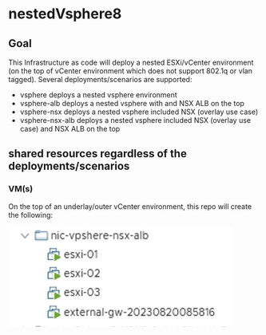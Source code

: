 # nestedVsphere8

## Goal

This Infrastructure as code will deploy a nested ESXi/vCenter environment (on the top of vCenter environment which does not support 802.1q or vlan tagged).
Several deployments/scenarios are supported:
- vsphere deploys a nested vsphere environment
- vsphere-alb deploys a nested vsphere with and NSX ALB on the top
- vsphere-nsx deploys a nested vsphere included NSX (overlay use case)
- vsphere-nsx-alb deploys a nested vsphere included NSX (overlay use case) and NSX ALB on the top

## shared resources regardless of the deployments/scenarios

### VM(s)

On the top of an underlay/outer vCenter environment, this repo will create the following:

![img.png](imgs/img01.png)
